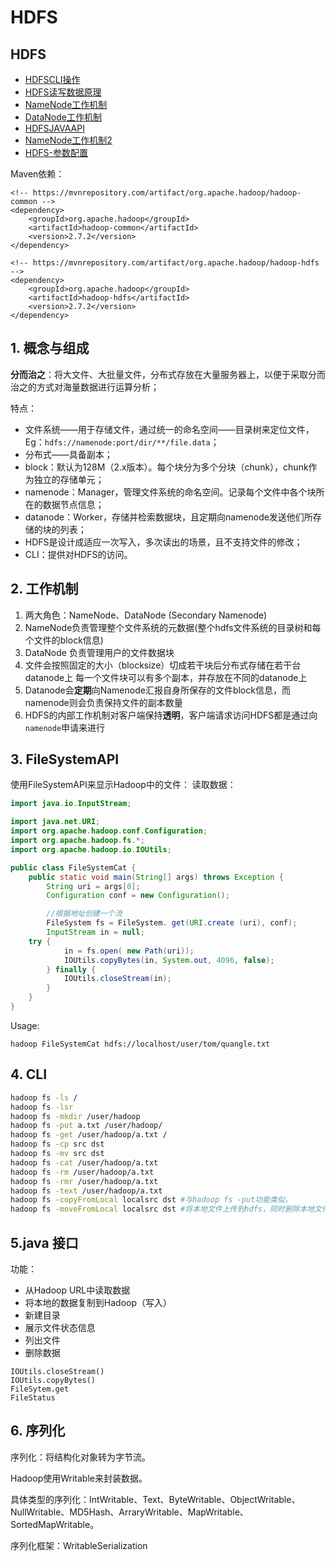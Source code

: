 # HDFS

## HDFS

* [HDFSCLI操作](/basic/hadoop/hdfs/hdfscli-cao-zuo.md)
* [HDFS读写数据原理](/basic/hadoop/hdfs/hdfs-du-xie-shu-ju-yuan-li.md)
* [NameNode工作机制](/basic/hadoop/hdfs/namenode-gong-zuo-ji-zhi.md)
* [DataNode工作机制](/basic/hadoop/hdfs/datanode-gong-zuo-ji-zhi.md)
* [HDFSJAVAAPI](/basic/hadoop/hdfs/hdfsjavaapi.md)
* [NameNode工作机制2](/basic/hadoop/hdfs/namenodegong-zuo-ji-zhi-2.md)
* [HDFS-参数配置](/basic/hadoop/hdfs/hdfscan-shu-pei-zhi.md)

Maven依赖：

```markup
<!-- https://mvnrepository.com/artifact/org.apache.hadoop/hadoop-common -->
<dependency>
    <groupId>org.apache.hadoop</groupId>
    <artifactId>hadoop-common</artifactId>
    <version>2.7.2</version>
</dependency>

<!-- https://mvnrepository.com/artifact/org.apache.hadoop/hadoop-hdfs -->
<dependency>
    <groupId>org.apache.hadoop</groupId>
    <artifactId>hadoop-hdfs</artifactId>
    <version>2.7.2</version>
</dependency>
```

## 1. 概念与组成

**分而治之**：将大文件、大批量文件，分布式存放在大量服务器上，以便于采取分而治之的方式对海量数据进行运算分析；

特点：

* 文件系统——用于存储文件，通过统一的命名空间——目录树来定位文件，Eg：`hdfs://namenode:port/dir/**/file.data`；
* 分布式——具备副本；
* block：默认为128M（2.x版本）。每个块分为多个分块（chunk），chunk作为独立的存储单元；
* namenode：Manager，管理文件系统的命名空间。记录每个文件中各个块所在的数据节点信息；
* datanode：Worker，存储并检索数据块，且定期向namenode发送他们所存储的块的列表；
* HDFS是设计成适应一次写入，多次读出的场景，且不支持文件的修改；
* CLI：提供对HDFS的访问。

## 2. 工作机制

1. 两大角色：NameNode、DataNode \(Secondary Namenode\)
2. NameNode负责管理整个文件系统的元数据\(整个hdfs文件系统的目录树和每个文件的block信息\)
3. DataNode 负责管理用户的文件数据块
4. 文件会按照固定的大小（blocksize）切成若干块后分布式存储在若干台datanode上 每一个文件块可以有多个副本，并存放在不同的datanode上
5. Datanode会**定期**向Namenode汇报自身所保存的文件block信息，而namenode则会负责保持文件的副本数量
6. HDFS的内部工作机制对客户端保持**透明**，客户端请求访问HDFS都是通过向`namenode`申请来进行

## 3. FileSystemAPI

使用FileSystemAPI来显示Hadoop中的文件： 读取数据：

```java
import java.io.InputStream;

import java.net.URI;
import org.apache.hadoop.conf.Configuration;
import org.apache.hadoop.fs.*;
import org.apache.hadoop.io.IOUtils;

public class FileSystemCat {
    public static void main(String[] args) throws Exception {
        String uri = args[0];
        Configuration conf = new Configuration();

        //根据地址创建一个流
        FileSystem fs = FileSystem. get(URI.create (uri), conf);
        InputStream in = null;
    try {
            in = fs.open( new Path(uri));
            IOUtils.copyBytes(in, System.out, 4096, false);
        } finally {
            IOUtils.closeStream(in);
        }
    }
}
```

Usage:

```text
hadoop FileSystemCat hdfs://localhost/user/tom/quangle.txt
```

## 4. CLI

```bash
hadoop fs -ls /
hadoop fs -lsr
hadoop fs -mkdir /user/hadoop
hadoop fs -put a.txt /user/hadoop/
hadoop fs -get /user/hadoop/a.txt /
hadoop fs -cp src dst
hadoop fs -mv src dst
hadoop fs -cat /user/hadoop/a.txt
hadoop fs -rm /user/hadoop/a.txt
hadoop fs -rmr /user/hadoop/a.txt
hadoop fs -text /user/hadoop/a.txt
hadoop fs -copyFromLocal localsrc dst #与hadoop fs -put功能类似。
hadoop fs -moveFromLocal localsrc dst #将本地文件上传到hdfs，同时删除本地文件。
```

## 5.java 接口

功能：

* 从Hadoop URL中读取数据
* 将本地的数据复制到Hadoop（写入）
* 新建目录
* 展示文件状态信息
* 列出文件
* 删除数据

```text
IOUtils.closeStream()
IOUtils.copyBytes()
FileSytem.get
FileStatus
```

## 6. 序列化

序列化：将结构化对象转为字节流。

Hadoop使用Writable来封装数据。

具体类型的序列化：IntWritable、Text、ByteWritable、ObjectWritable、NullWritable、MD5Hash、ArraryWritable、MapWritable、SortedMapWritable。

序列化框架：WritableSerialization


